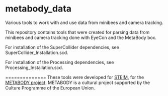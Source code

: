 metabody_data
=============

Various tools to work with and use data from minibees and camera tracking.

This repository contains tools that were created for parsing data from minibees and camera tracking done with EyeCon and the MetaBody box.

For installation of the SuperCollider dependencies, see SuperCollider_Installation.scd.

For installation of the Processing dependencies, see Processing_Installation.scd.

==============
These tools were developed for [STEIM](www.steim.org), for the [METABODY project](www.metabody.eu).
METABODY is a cultural project supported by the Culture Programme of the European Union.



